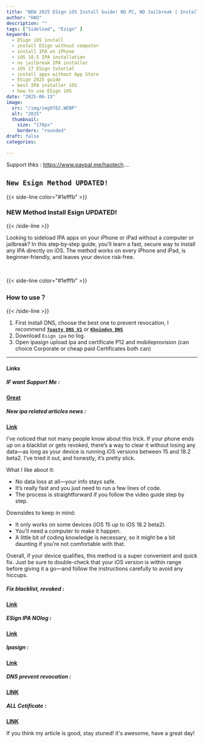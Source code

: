 ```yaml
---
title: "NEW 2025 ESign iOS Install Guide! NO PC, NO Jailbreak | Install IPA on iPhone/iPad (iOS 15–18.5)"
author: "HAO"
description: ""
tags: ["Sideload", "Esign" ]
keywords:
  - ESign iOS install
  - install ESign without computer
  - install IPA on iPhone
  - iOS 18.5 IPA installation
  - no jailbreak IPA installer
  - iOS 17 ESign tutorial
  - install apps without App Store
  - ESign 2025 guide
  - best IPA installer iOS
  - how to use ESign iOS
date: "2025-06-13"
image:
  src: "/img/img9762.WEBP"
  alt: "2025"
  thumbnail:
    size: "170px"
    borders: "rounded"
draft: false
categories:

---
```


Support thks : https://www.paypal.me/haotech....
<!--more-->

## **`New Esign Method UPDATED!`**

{{< side-line color="#1efffb" >}}
### **NEW Method Install Esign UPDATED!**
{{< /side-line >}}

Looking to sideload IPA apps on your iPhone or iPad without a computer or jailbreak? In this step‑by‑step guide, you’ll learn a fast, secure way to install any IPA directly on iOS. The method works on every iPhone and iPad, is beginner‑friendly, and leaves your device risk‑free. 

<br>

{{< side-line color="#1efffb" >}}
### **How to use？**
{{< /side-line >}}

1. First install DNS, choose the best one to prevent revocation, I recommend **[`Toasty DNS V1`](https://haee.dpdns.org/post/feather-250413/)** or **[`Khoindvn DNS`](https://haee.dpdns.org/post/codex_250514/)**
2. Download `Esign ipa` no log.
3. Open ipasign upload ipa and certificate P12 and mobileprovision (can choice Corporate or cheap paid Certificates both can)

---

#### **Links**

##### **<font style="background: "> IF want Support Me :</font>** 
**[Great](https://www.paypal.me/haotech)**

##### **<font style="background: "> New ipa related articles news : </font>** 
**[Link](https://www.patreon.com/hao8?utm_medium=unknown&utm_source=join_link&utm_campaign=creatorshare_creator&utm_content=copyLink)**

I’ve noticed that not many people know about this trick. If your phone ends up on a blacklist or gets revoked, there’s a way to clear it without losing any data—as long as your device is running iOS versions between 15 and 18.2 beta2. I’ve tried it out, and honestly, it’s pretty slick.

What I like about it:

- No data loss at all—your info stays safe.
- It’s really fast and you just need to run a few lines of code.
- The process is straightforward if you follow the video guide step by step.

Downsides to keep in mind:

- It only works on some devices (iOS 15 up to iOS 18.2 beta2).
- You’ll need a computer to make it happen.
- A little bit of coding knowledge is necessary, so it might be a bit daunting if you’re not comfortable with that.

Overall, if your device qualifies, this method is a super convenient and quick fix. Just be sure to double-check that your iOS version is within range before giving it a go—and follow the instructions carefully to avoid any hiccups.

##### **<font style="background:  "> Fix blacklist, revoked :</font>** 
**[Link](https://haee.dpdns.org/post/fixverify-250318/)**

##### **<font style="background:  "> ESign IPA NOlog :</font>** 
**[Link](https://sinkfree.pages.dev/e)**

##### **<font style="background:  "> Ipasign :</font>** 
**[Link](https://sign.ipasign.cc/)**

##### **<font style="background:  "> DNS prevent revocation :</font>** 
**[LINK](https://haee.dpdns.org/post/feather-250413/)**

##### **<font style="background:  "> ALL Cetificate :</font>** 
**[LINK](https://github.com/esigncert/khoindvn/raw/refs/heads/main/document/DNS/Certs-Khoindvn.zip)**

If you think my article is good, stay stuned! it's awesome, have a great day!

